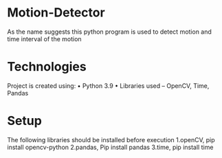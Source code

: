 # Motion-Detector
As the name suggests this python program is used to detect motion and time interval of the motion

  # Technologies
  Project is created using:
      •	Python 3.9
      •	Libraries used – OpenCV, Time, Pandas

  # Setup
  The following libraries should be installed before execution
      1.openCV,
        pip install opencv-python
      2.pandas,
        Pip install pandas
      3.time,
        pip install time

